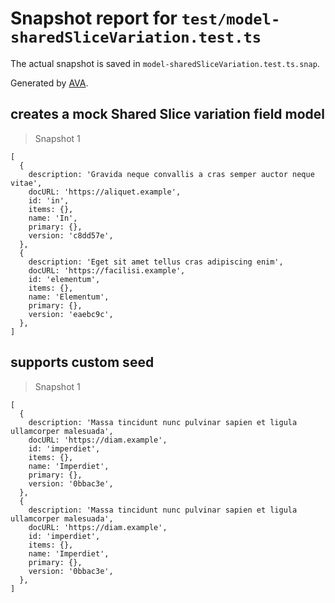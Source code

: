 # Snapshot report for `test/model-sharedSliceVariation.test.ts`

The actual snapshot is saved in `model-sharedSliceVariation.test.ts.snap`.

Generated by [AVA](https://avajs.dev).

## creates a mock Shared Slice variation field model

> Snapshot 1

    [
      {
        description: 'Gravida neque convallis a cras semper auctor neque vitae',
        docURL: 'https://aliquet.example',
        id: 'in',
        items: {},
        name: 'In',
        primary: {},
        version: 'c8dd57e',
      },
      {
        description: 'Eget sit amet tellus cras adipiscing enim',
        docURL: 'https://facilisi.example',
        id: 'elementum',
        items: {},
        name: 'Elementum',
        primary: {},
        version: 'eaebc9c',
      },
    ]

## supports custom seed

> Snapshot 1

    [
      {
        description: 'Massa tincidunt nunc pulvinar sapien et ligula ullamcorper malesuada',
        docURL: 'https://diam.example',
        id: 'imperdiet',
        items: {},
        name: 'Imperdiet',
        primary: {},
        version: '0bbac3e',
      },
      {
        description: 'Massa tincidunt nunc pulvinar sapien et ligula ullamcorper malesuada',
        docURL: 'https://diam.example',
        id: 'imperdiet',
        items: {},
        name: 'Imperdiet',
        primary: {},
        version: '0bbac3e',
      },
    ]
